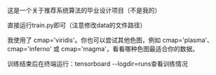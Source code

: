 这是一个关于推荐系统算法的毕业设计项目（不是我的）

直接运行train.py即可（注意修改data的文件路径）

我使用了 cmap='viridis'。你也可以尝试其他色图，例如 cmap='plasma'、cmap='inferno' 或 cmap='magma'，看看哪种色图最适合你的数据。

训练结束后在终端运行：tensorboard --logdir=runs查看训练情况
